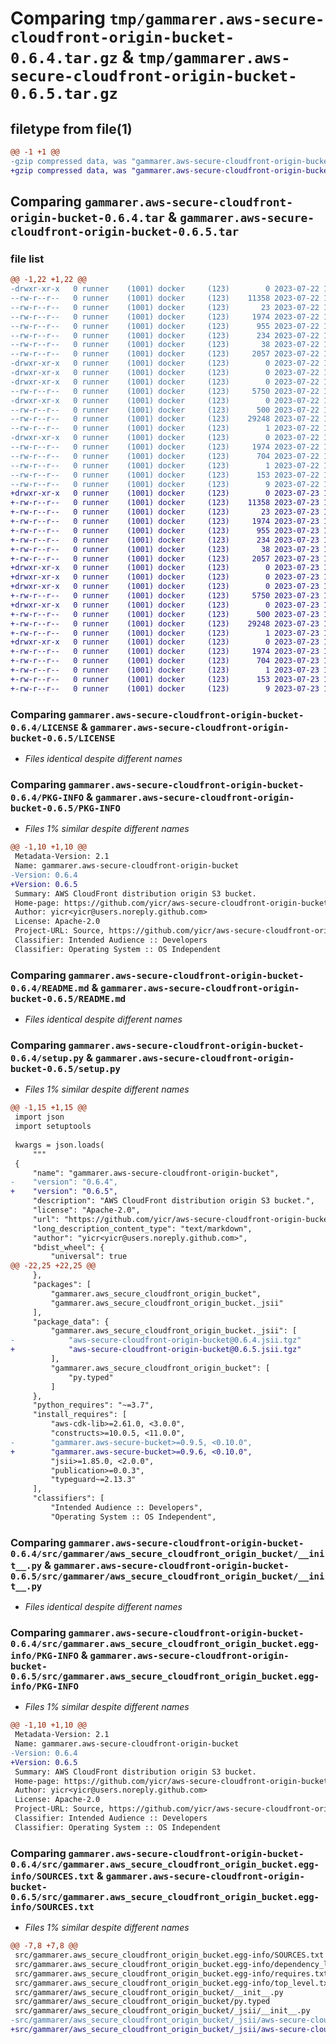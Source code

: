 # Comparing `tmp/gammarer.aws-secure-cloudfront-origin-bucket-0.6.4.tar.gz` & `tmp/gammarer.aws-secure-cloudfront-origin-bucket-0.6.5.tar.gz`

## filetype from file(1)

```diff
@@ -1 +1 @@
-gzip compressed data, was "gammarer.aws-secure-cloudfront-origin-bucket-0.6.4.tar", last modified: Sat Jul 22 18:14:46 2023, max compression
+gzip compressed data, was "gammarer.aws-secure-cloudfront-origin-bucket-0.6.5.tar", last modified: Sun Jul 23 18:14:51 2023, max compression
```

## Comparing `gammarer.aws-secure-cloudfront-origin-bucket-0.6.4.tar` & `gammarer.aws-secure-cloudfront-origin-bucket-0.6.5.tar`

### file list

```diff
@@ -1,22 +1,22 @@
-drwxr-xr-x   0 runner    (1001) docker     (123)        0 2023-07-22 18:14:46.936870 gammarer.aws-secure-cloudfront-origin-bucket-0.6.4/
--rw-r--r--   0 runner    (1001) docker     (123)    11358 2023-07-22 18:14:35.000000 gammarer.aws-secure-cloudfront-origin-bucket-0.6.4/LICENSE
--rw-r--r--   0 runner    (1001) docker     (123)       23 2023-07-22 18:14:35.000000 gammarer.aws-secure-cloudfront-origin-bucket-0.6.4/MANIFEST.in
--rw-r--r--   0 runner    (1001) docker     (123)     1974 2023-07-22 18:14:46.936870 gammarer.aws-secure-cloudfront-origin-bucket-0.6.4/PKG-INFO
--rw-r--r--   0 runner    (1001) docker     (123)      955 2023-07-22 18:14:35.000000 gammarer.aws-secure-cloudfront-origin-bucket-0.6.4/README.md
--rw-r--r--   0 runner    (1001) docker     (123)      234 2023-07-22 18:14:35.000000 gammarer.aws-secure-cloudfront-origin-bucket-0.6.4/pyproject.toml
--rw-r--r--   0 runner    (1001) docker     (123)       38 2023-07-22 18:14:46.936870 gammarer.aws-secure-cloudfront-origin-bucket-0.6.4/setup.cfg
--rw-r--r--   0 runner    (1001) docker     (123)     2057 2023-07-22 18:14:35.000000 gammarer.aws-secure-cloudfront-origin-bucket-0.6.4/setup.py
-drwxr-xr-x   0 runner    (1001) docker     (123)        0 2023-07-22 18:14:46.932870 gammarer.aws-secure-cloudfront-origin-bucket-0.6.4/src/
-drwxr-xr-x   0 runner    (1001) docker     (123)        0 2023-07-22 18:14:46.932870 gammarer.aws-secure-cloudfront-origin-bucket-0.6.4/src/gammarer/
-drwxr-xr-x   0 runner    (1001) docker     (123)        0 2023-07-22 18:14:46.936870 gammarer.aws-secure-cloudfront-origin-bucket-0.6.4/src/gammarer/aws_secure_cloudfront_origin_bucket/
--rw-r--r--   0 runner    (1001) docker     (123)     5750 2023-07-22 18:14:35.000000 gammarer.aws-secure-cloudfront-origin-bucket-0.6.4/src/gammarer/aws_secure_cloudfront_origin_bucket/__init__.py
-drwxr-xr-x   0 runner    (1001) docker     (123)        0 2023-07-22 18:14:46.936870 gammarer.aws-secure-cloudfront-origin-bucket-0.6.4/src/gammarer/aws_secure_cloudfront_origin_bucket/_jsii/
--rw-r--r--   0 runner    (1001) docker     (123)      500 2023-07-22 18:14:35.000000 gammarer.aws-secure-cloudfront-origin-bucket-0.6.4/src/gammarer/aws_secure_cloudfront_origin_bucket/_jsii/__init__.py
--rw-r--r--   0 runner    (1001) docker     (123)    29248 2023-07-22 18:14:35.000000 gammarer.aws-secure-cloudfront-origin-bucket-0.6.4/src/gammarer/aws_secure_cloudfront_origin_bucket/_jsii/aws-secure-cloudfront-origin-bucket@0.6.4.jsii.tgz
--rw-r--r--   0 runner    (1001) docker     (123)        1 2023-07-22 18:14:35.000000 gammarer.aws-secure-cloudfront-origin-bucket-0.6.4/src/gammarer/aws_secure_cloudfront_origin_bucket/py.typed
-drwxr-xr-x   0 runner    (1001) docker     (123)        0 2023-07-22 18:14:46.936870 gammarer.aws-secure-cloudfront-origin-bucket-0.6.4/src/gammarer.aws_secure_cloudfront_origin_bucket.egg-info/
--rw-r--r--   0 runner    (1001) docker     (123)     1974 2023-07-22 18:14:46.000000 gammarer.aws-secure-cloudfront-origin-bucket-0.6.4/src/gammarer.aws_secure_cloudfront_origin_bucket.egg-info/PKG-INFO
--rw-r--r--   0 runner    (1001) docker     (123)      704 2023-07-22 18:14:46.000000 gammarer.aws-secure-cloudfront-origin-bucket-0.6.4/src/gammarer.aws_secure_cloudfront_origin_bucket.egg-info/SOURCES.txt
--rw-r--r--   0 runner    (1001) docker     (123)        1 2023-07-22 18:14:46.000000 gammarer.aws-secure-cloudfront-origin-bucket-0.6.4/src/gammarer.aws_secure_cloudfront_origin_bucket.egg-info/dependency_links.txt
--rw-r--r--   0 runner    (1001) docker     (123)      153 2023-07-22 18:14:46.000000 gammarer.aws-secure-cloudfront-origin-bucket-0.6.4/src/gammarer.aws_secure_cloudfront_origin_bucket.egg-info/requires.txt
--rw-r--r--   0 runner    (1001) docker     (123)        9 2023-07-22 18:14:46.000000 gammarer.aws-secure-cloudfront-origin-bucket-0.6.4/src/gammarer.aws_secure_cloudfront_origin_bucket.egg-info/top_level.txt
+drwxr-xr-x   0 runner    (1001) docker     (123)        0 2023-07-23 18:14:51.966131 gammarer.aws-secure-cloudfront-origin-bucket-0.6.5/
+-rw-r--r--   0 runner    (1001) docker     (123)    11358 2023-07-23 18:14:37.000000 gammarer.aws-secure-cloudfront-origin-bucket-0.6.5/LICENSE
+-rw-r--r--   0 runner    (1001) docker     (123)       23 2023-07-23 18:14:37.000000 gammarer.aws-secure-cloudfront-origin-bucket-0.6.5/MANIFEST.in
+-rw-r--r--   0 runner    (1001) docker     (123)     1974 2023-07-23 18:14:51.966131 gammarer.aws-secure-cloudfront-origin-bucket-0.6.5/PKG-INFO
+-rw-r--r--   0 runner    (1001) docker     (123)      955 2023-07-23 18:14:37.000000 gammarer.aws-secure-cloudfront-origin-bucket-0.6.5/README.md
+-rw-r--r--   0 runner    (1001) docker     (123)      234 2023-07-23 18:14:37.000000 gammarer.aws-secure-cloudfront-origin-bucket-0.6.5/pyproject.toml
+-rw-r--r--   0 runner    (1001) docker     (123)       38 2023-07-23 18:14:51.966131 gammarer.aws-secure-cloudfront-origin-bucket-0.6.5/setup.cfg
+-rw-r--r--   0 runner    (1001) docker     (123)     2057 2023-07-23 18:14:37.000000 gammarer.aws-secure-cloudfront-origin-bucket-0.6.5/setup.py
+drwxr-xr-x   0 runner    (1001) docker     (123)        0 2023-07-23 18:14:51.962131 gammarer.aws-secure-cloudfront-origin-bucket-0.6.5/src/
+drwxr-xr-x   0 runner    (1001) docker     (123)        0 2023-07-23 18:14:51.962131 gammarer.aws-secure-cloudfront-origin-bucket-0.6.5/src/gammarer/
+drwxr-xr-x   0 runner    (1001) docker     (123)        0 2023-07-23 18:14:51.966131 gammarer.aws-secure-cloudfront-origin-bucket-0.6.5/src/gammarer/aws_secure_cloudfront_origin_bucket/
+-rw-r--r--   0 runner    (1001) docker     (123)     5750 2023-07-23 18:14:37.000000 gammarer.aws-secure-cloudfront-origin-bucket-0.6.5/src/gammarer/aws_secure_cloudfront_origin_bucket/__init__.py
+drwxr-xr-x   0 runner    (1001) docker     (123)        0 2023-07-23 18:14:51.966131 gammarer.aws-secure-cloudfront-origin-bucket-0.6.5/src/gammarer/aws_secure_cloudfront_origin_bucket/_jsii/
+-rw-r--r--   0 runner    (1001) docker     (123)      500 2023-07-23 18:14:37.000000 gammarer.aws-secure-cloudfront-origin-bucket-0.6.5/src/gammarer/aws_secure_cloudfront_origin_bucket/_jsii/__init__.py
+-rw-r--r--   0 runner    (1001) docker     (123)    29248 2023-07-23 18:14:37.000000 gammarer.aws-secure-cloudfront-origin-bucket-0.6.5/src/gammarer/aws_secure_cloudfront_origin_bucket/_jsii/aws-secure-cloudfront-origin-bucket@0.6.5.jsii.tgz
+-rw-r--r--   0 runner    (1001) docker     (123)        1 2023-07-23 18:14:37.000000 gammarer.aws-secure-cloudfront-origin-bucket-0.6.5/src/gammarer/aws_secure_cloudfront_origin_bucket/py.typed
+drwxr-xr-x   0 runner    (1001) docker     (123)        0 2023-07-23 18:14:51.966131 gammarer.aws-secure-cloudfront-origin-bucket-0.6.5/src/gammarer.aws_secure_cloudfront_origin_bucket.egg-info/
+-rw-r--r--   0 runner    (1001) docker     (123)     1974 2023-07-23 18:14:51.000000 gammarer.aws-secure-cloudfront-origin-bucket-0.6.5/src/gammarer.aws_secure_cloudfront_origin_bucket.egg-info/PKG-INFO
+-rw-r--r--   0 runner    (1001) docker     (123)      704 2023-07-23 18:14:51.000000 gammarer.aws-secure-cloudfront-origin-bucket-0.6.5/src/gammarer.aws_secure_cloudfront_origin_bucket.egg-info/SOURCES.txt
+-rw-r--r--   0 runner    (1001) docker     (123)        1 2023-07-23 18:14:51.000000 gammarer.aws-secure-cloudfront-origin-bucket-0.6.5/src/gammarer.aws_secure_cloudfront_origin_bucket.egg-info/dependency_links.txt
+-rw-r--r--   0 runner    (1001) docker     (123)      153 2023-07-23 18:14:51.000000 gammarer.aws-secure-cloudfront-origin-bucket-0.6.5/src/gammarer.aws_secure_cloudfront_origin_bucket.egg-info/requires.txt
+-rw-r--r--   0 runner    (1001) docker     (123)        9 2023-07-23 18:14:51.000000 gammarer.aws-secure-cloudfront-origin-bucket-0.6.5/src/gammarer.aws_secure_cloudfront_origin_bucket.egg-info/top_level.txt
```

### Comparing `gammarer.aws-secure-cloudfront-origin-bucket-0.6.4/LICENSE` & `gammarer.aws-secure-cloudfront-origin-bucket-0.6.5/LICENSE`

 * *Files identical despite different names*

### Comparing `gammarer.aws-secure-cloudfront-origin-bucket-0.6.4/PKG-INFO` & `gammarer.aws-secure-cloudfront-origin-bucket-0.6.5/PKG-INFO`

 * *Files 1% similar despite different names*

```diff
@@ -1,10 +1,10 @@
 Metadata-Version: 2.1
 Name: gammarer.aws-secure-cloudfront-origin-bucket
-Version: 0.6.4
+Version: 0.6.5
 Summary: AWS CloudFront distribution origin S3 bucket.
 Home-page: https://github.com/yicr/aws-secure-cloudfront-origin-bucket.git
 Author: yicr<yicr@users.noreply.github.com>
 License: Apache-2.0
 Project-URL: Source, https://github.com/yicr/aws-secure-cloudfront-origin-bucket.git
 Classifier: Intended Audience :: Developers
 Classifier: Operating System :: OS Independent
```

### Comparing `gammarer.aws-secure-cloudfront-origin-bucket-0.6.4/README.md` & `gammarer.aws-secure-cloudfront-origin-bucket-0.6.5/README.md`

 * *Files identical despite different names*

### Comparing `gammarer.aws-secure-cloudfront-origin-bucket-0.6.4/setup.py` & `gammarer.aws-secure-cloudfront-origin-bucket-0.6.5/setup.py`

 * *Files 1% similar despite different names*

```diff
@@ -1,15 +1,15 @@
 import json
 import setuptools
 
 kwargs = json.loads(
     """
 {
     "name": "gammarer.aws-secure-cloudfront-origin-bucket",
-    "version": "0.6.4",
+    "version": "0.6.5",
     "description": "AWS CloudFront distribution origin S3 bucket.",
     "license": "Apache-2.0",
     "url": "https://github.com/yicr/aws-secure-cloudfront-origin-bucket.git",
     "long_description_content_type": "text/markdown",
     "author": "yicr<yicr@users.noreply.github.com>",
     "bdist_wheel": {
         "universal": true
@@ -22,25 +22,25 @@
     },
     "packages": [
         "gammarer.aws_secure_cloudfront_origin_bucket",
         "gammarer.aws_secure_cloudfront_origin_bucket._jsii"
     ],
     "package_data": {
         "gammarer.aws_secure_cloudfront_origin_bucket._jsii": [
-            "aws-secure-cloudfront-origin-bucket@0.6.4.jsii.tgz"
+            "aws-secure-cloudfront-origin-bucket@0.6.5.jsii.tgz"
         ],
         "gammarer.aws_secure_cloudfront_origin_bucket": [
             "py.typed"
         ]
     },
     "python_requires": "~=3.7",
     "install_requires": [
         "aws-cdk-lib>=2.61.0, <3.0.0",
         "constructs>=10.0.5, <11.0.0",
-        "gammarer.aws-secure-bucket>=0.9.5, <0.10.0",
+        "gammarer.aws-secure-bucket>=0.9.6, <0.10.0",
         "jsii>=1.85.0, <2.0.0",
         "publication>=0.0.3",
         "typeguard~=2.13.3"
     ],
     "classifiers": [
         "Intended Audience :: Developers",
         "Operating System :: OS Independent",
```

### Comparing `gammarer.aws-secure-cloudfront-origin-bucket-0.6.4/src/gammarer/aws_secure_cloudfront_origin_bucket/__init__.py` & `gammarer.aws-secure-cloudfront-origin-bucket-0.6.5/src/gammarer/aws_secure_cloudfront_origin_bucket/__init__.py`

 * *Files identical despite different names*

### Comparing `gammarer.aws-secure-cloudfront-origin-bucket-0.6.4/src/gammarer.aws_secure_cloudfront_origin_bucket.egg-info/PKG-INFO` & `gammarer.aws-secure-cloudfront-origin-bucket-0.6.5/src/gammarer.aws_secure_cloudfront_origin_bucket.egg-info/PKG-INFO`

 * *Files 1% similar despite different names*

```diff
@@ -1,10 +1,10 @@
 Metadata-Version: 2.1
 Name: gammarer.aws-secure-cloudfront-origin-bucket
-Version: 0.6.4
+Version: 0.6.5
 Summary: AWS CloudFront distribution origin S3 bucket.
 Home-page: https://github.com/yicr/aws-secure-cloudfront-origin-bucket.git
 Author: yicr<yicr@users.noreply.github.com>
 License: Apache-2.0
 Project-URL: Source, https://github.com/yicr/aws-secure-cloudfront-origin-bucket.git
 Classifier: Intended Audience :: Developers
 Classifier: Operating System :: OS Independent
```

### Comparing `gammarer.aws-secure-cloudfront-origin-bucket-0.6.4/src/gammarer.aws_secure_cloudfront_origin_bucket.egg-info/SOURCES.txt` & `gammarer.aws-secure-cloudfront-origin-bucket-0.6.5/src/gammarer.aws_secure_cloudfront_origin_bucket.egg-info/SOURCES.txt`

 * *Files 1% similar despite different names*

```diff
@@ -7,8 +7,8 @@
 src/gammarer.aws_secure_cloudfront_origin_bucket.egg-info/SOURCES.txt
 src/gammarer.aws_secure_cloudfront_origin_bucket.egg-info/dependency_links.txt
 src/gammarer.aws_secure_cloudfront_origin_bucket.egg-info/requires.txt
 src/gammarer.aws_secure_cloudfront_origin_bucket.egg-info/top_level.txt
 src/gammarer/aws_secure_cloudfront_origin_bucket/__init__.py
 src/gammarer/aws_secure_cloudfront_origin_bucket/py.typed
 src/gammarer/aws_secure_cloudfront_origin_bucket/_jsii/__init__.py
-src/gammarer/aws_secure_cloudfront_origin_bucket/_jsii/aws-secure-cloudfront-origin-bucket@0.6.4.jsii.tgz
+src/gammarer/aws_secure_cloudfront_origin_bucket/_jsii/aws-secure-cloudfront-origin-bucket@0.6.5.jsii.tgz
```

